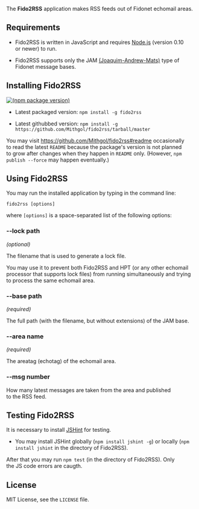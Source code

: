 The **Fido2RSS** application makes RSS feeds out of Fidonet echomail areas.

## Requirements

* Fido2RSS is written in JavaScript and requires [Node.js](http://nodejs.org/) (version 0.10 or newer) to run.

* Fido2RSS supports only the JAM [(Joaquim-Andrew-Mats)](http://groups.google.com/group/fido7.ru.ftn.develop/msg/e2f5486f80394418) type of Fidonet message bases.

## Installing Fido2RSS

[![(npm package version)](https://badge.fury.io/js/fido2rss.png)](https://npmjs.org/package/fido2rss)

* Latest packaged version: `npm install -g fido2rss`

* Latest githubbed version: `npm install -g https://github.com/Mithgol/fido2rss/tarball/master`

You may visit https://github.com/Mithgol/fido2rss#readme occasionally to read the latest `README` because the package's version is not planned to grow after changes when they happen in `README` only. (However, `npm publish --force` may happen eventually.)

## Using Fido2RSS

You may run the installed application by typing in the command line:

`fido2rss [options]`

where `[options]` is a space-separated list of the following options:

### --lock path

*(optional)*

The filename that is used to generate a lock file.

You may use it to prevent both Fido2RSS and HPT (or any other echomail processor that supports lock files) from running simultaneously and trying to process the same echomail area.

### --base path

*(required)*

The full path (with the filename, but without extensions) of the JAM base.

### --area name

*(required)*

The areatag (echotag) of the echomail area.

### --msg number

How many latest messages are taken from the area and published to the RSS feed.

## Testing Fido2RSS

It is necessary to install [JSHint](http://jshint.com/) for testing.

* You may install JSHint globally (`npm install jshint -g`) or locally (`npm install jshint` in the directory of Fido2RSS).

After that you may run `npm test` (in the directory of Fido2RSS). Only the JS code errors are caugth.

## License

MIT License, see the `LICENSE` file.